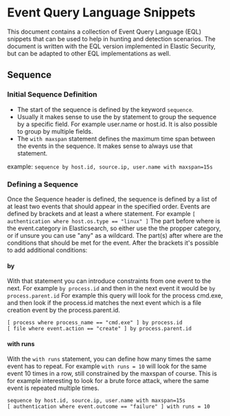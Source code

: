 # Event Query Language Snippets

This document contains a collection of Event Query Language (EQL) snippets that can be used to help in hunting and detection scenarios.
The document is written with the EQL version implemented in Elastic Security, but can be adapted to other EQL implementations as well.

## Sequence

### Initial Sequence Definition

- The start of the sequence is defined by the keyword `sequence`.
- Usually it makes sense to use the by statement to group the sequence by a specific field. For example user.name or host.id. It is also possible to group by multiple fields.
- The `with maxspan` statement defines the maximum time span between the events in the sequence. It makes sense to always use that statement.

example: ``sequence by host.id, source.ip, user.name with maxspan=15s``

### Defining a Sequence

Once the Sequence header is defined, the sequence is defined by a list of at least two events that should appear in the specified order.
Events are defined by brackets and at least a where statement.
For example ``[ authentication where host.os.type == "linux" ]``
The part before where is the event.category in Elasticsearch, so either use the the propper category, or if unsure you can use "any" as a wildcard.
The part(s) after where are the conditions that should be met for the event.
After the brackets it's possible to add additional conditions:

#### by

With that statement you can introduce constraints from one event to the next. For example ``by process.id`` and then in the next event it would be ``by process.parent.id``
For example this query will look for the process cmd.exe, and then look if the process.id matches the next event which is a file creation event by the process.parent.id.

```eql
[ process where process_name == "cmd.exe" ] by process.id
[ file where event.action == "create" ] by process.parent.id
```
#### with runs

With the ``with runs`` statement, you can define how many times the same event has to repeat. For example ``with runs = 10`` will look for the same event 10 times in a row, still constrained by the maxspan of course.
This is for example interesting to look for a brute force attack, where the same event is repeated multiple times.

```eql
sequence by host.id, source.ip, user.name with maxspan=15s
[ authentication where event.outcome == "failure" ] with runs = 10
```